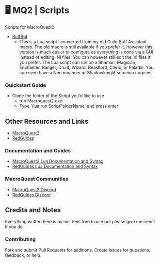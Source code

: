 # 🖥  MQ2 | Scripts

Scripts for MacroQuest2
* [BuffBot](https://github.com/TheDroidYourLookingFor/MacroQuest2-Scripts/tree/main/Lua/BuffBot)
  * This is a Lua script I converted from my old Guild Buff Assistant macro. The old macro is still available if you prefer it. However this version is much easier to configure as everything is done via a GUI instead of editing INI files. You can however still edit the ini files if you prefer. The Lua script can run on a Shaman, Magician, Enchanter, Ranger, Druid, Wizard, Beastlord, Cleric, or Paladin. You can even have a Necromancer or Shadowknight summon corpses!

### Quickstart Guide

* Clone the folder of the Script you'd like to use
  * run Macroquest2.exe
  * Type '/lua run ScriptFolderName' and press enter

## Other Resources and Links
* [MacroQuest2](https://www.macroquest2.com/main.php)
* [RedGuides](https://www.redguides.com/community/)


### Documentation and Guides
* [MacroQuest2 Lua Documentation and Syntax](https://docs.macroquest.org/lua/)
* [RedGuides Lua Documentation and Syntax](https://www.redguides.com/wiki/MQ2Lua)

### MacroQuest Communities

* [MacroQuest2 Discord](https://www.macroquest2.com/main.php?p=discord)
* [RedGuides Discord](https://www.redguides.com/community/rg-discord/)

## Credits and Notes

 Everything written here is by me. Feel free to use but please give me credit if you do.

### Contributing

Fork and submit Pull Requests for additions. Create Issues
for questions, feedback, or help.

